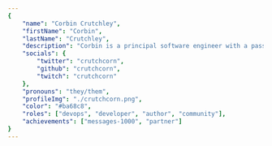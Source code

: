 ```yaml
---
{
	"name": "Corbin Crutchley",
	"firstName": "Corbin",
	"lastName": "Crutchley",
	"description": "Corbin is a principal software engineer with a passion for helping others. 💜\nThey're focused on ensuring that learning is open and fun. 🦄\nThey blog, livestream, code, and more to reach those goals to help others! 💅",
	"socials": {
		"twitter": "crutchcorn",
		"github": "crutchcorn",
		"twitch": "crutchcorn"
	},
	"pronouns": "they/them",
	"profileImg": "./crutchcorn.png",
	"color": "#ba68c8",
	"roles": ["devops", "developer", "author", "community"],
	"achievements": ["messages-1000", "partner"]
}
---
```

